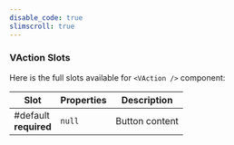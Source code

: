 ```yaml
---
disable_code: true
slimscroll: true
---
```


### VAction Slots

Here is the full slots available for `<VAction />` component:

| Slot                       | Properties                          | Description    |
| -------------------------- | ----------------------------------- | -------------- |
| #default<br />**required** | <span class="is-null">`null`</span> | Button content |
